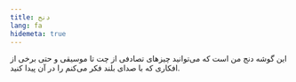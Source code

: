 ```yaml
---
title: دنج
lang: fa
hidemeta: true
---
```

این گوشه دنج من است که می‌توانید چیزهای تصادفی از چت تا موسیقی و حتی برخی از افکاری که با صدای بلند فکر می‌کنم را در آن پیدا کنید.
